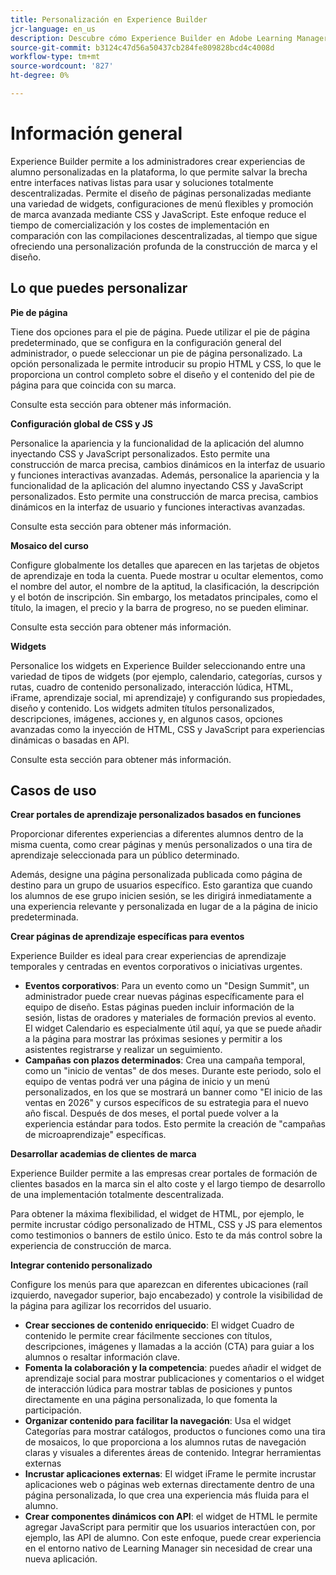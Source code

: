 ```yaml
---
title: Personalización en Experience Builder
jcr-language: en_us
description: Descubre cómo Experience Builder en Adobe Learning Manager permite una personalización profunda de las experiencias de los alumnos. Configura pies de página, aplica CSS y JavaScript globales, ajusta los mosaicos de los cursos y adapta los widgets para crear portales de aprendizaje dinámicos y de marca, al tiempo que reduces los costes de implementación.
source-git-commit: b3124c47d56a50437cb284fe809828bcd4c4008d
workflow-type: tm+mt
source-wordcount: '827'
ht-degree: 0%

---
```



# Información general

Experience Builder permite a los administradores crear experiencias de alumno personalizadas en la plataforma, lo que permite salvar la brecha entre interfaces nativas listas para usar y soluciones totalmente descentralizadas. Permite el diseño de páginas personalizadas mediante una variedad de widgets, configuraciones de menú flexibles y promoción de marca avanzada mediante CSS y JavaScript. Este enfoque reduce el tiempo de comercialización y los costes de implementación en comparación con las compilaciones descentralizadas, al tiempo que sigue ofreciendo una personalización profunda de la construcción de marca y el diseño.

## Lo que puedes personalizar

**Pie de página**

Tiene dos opciones para el pie de página. Puede utilizar el pie de página predeterminado, que se configura en la configuración general del administrador, o puede seleccionar un pie de página personalizado. La opción personalizada le permite introducir su propio HTML y CSS, lo que le proporciona un control completo sobre el diseño y el contenido del pie de página para que coincida con su marca.

Consulte esta sección para obtener más información.

**Configuración global de CSS y JS**

Personalice la apariencia y la funcionalidad de la aplicación del alumno inyectando CSS y JavaScript personalizados. Esto permite una construcción de marca precisa, cambios dinámicos en la interfaz de usuario y funciones interactivas avanzadas. Además, personalice la apariencia y la funcionalidad de la aplicación del alumno inyectando CSS y JavaScript personalizados. Esto permite una construcción de marca precisa, cambios dinámicos en la interfaz de usuario y funciones interactivas avanzadas.

Consulte esta sección para obtener más información.

**Mosaico del curso**

Configure globalmente los detalles que aparecen en las tarjetas de objetos de aprendizaje en toda la cuenta. Puede mostrar u ocultar elementos, como el nombre del autor, el nombre de la aptitud, la clasificación, la descripción y el botón de inscripción. Sin embargo, los metadatos principales, como el título, la imagen, el precio y la barra de progreso, no se pueden eliminar.

Consulte esta sección para obtener más información.

**Widgets**

Personalice los widgets en Experience Builder seleccionando entre una variedad de tipos de widgets (por ejemplo, calendario, categorías, cursos y rutas, cuadro de contenido personalizado, interacción lúdica, HTML, iFrame, aprendizaje social, mi aprendizaje) y configurando sus propiedades, diseño y contenido. Los widgets admiten títulos personalizados, descripciones, imágenes, acciones y, en algunos casos, opciones avanzadas como la inyección de HTML, CSS y JavaScript para experiencias dinámicas o basadas en API.

Consulte esta sección para obtener más información.

## Casos de uso

**Crear portales de aprendizaje personalizados basados en funciones**

Proporcionar diferentes experiencias a diferentes alumnos dentro de la misma cuenta, como crear páginas y menús personalizados o una tira de aprendizaje seleccionada para un público determinado.

Además, designe una página personalizada publicada como página de destino para un grupo de usuarios específico. Esto garantiza que cuando los alumnos de ese grupo inicien sesión, se les dirigirá inmediatamente a una experiencia relevante y personalizada en lugar de a la página de inicio predeterminada.

**Crear páginas de aprendizaje específicas para eventos**

Experience Builder es ideal para crear experiencias de aprendizaje temporales y centradas en eventos corporativos o iniciativas urgentes.

* **Eventos corporativos**: Para un evento como un &quot;Design Summit&quot;, un administrador puede crear nuevas páginas específicamente para el equipo de diseño. Estas páginas pueden incluir información de la sesión, listas de oradores y materiales de formación previos al evento. El widget Calendario es especialmente útil aquí, ya que se puede añadir a la página para mostrar las próximas sesiones y permitir a los asistentes registrarse y realizar un seguimiento.
* **Campañas con plazos determinados**: Crea una campaña temporal, como un &quot;inicio de ventas&quot; de dos meses. Durante este periodo, solo el equipo de ventas podrá ver una página de inicio y un menú personalizados, en los que se mostrará un banner como &quot;El inicio de las ventas en 2026&quot; y cursos específicos de su estrategia para el nuevo año fiscal. Después de dos meses, el portal puede volver a la experiencia estándar para todos. Esto permite la creación de &quot;campañas de microaprendizaje&quot; específicas.

**Desarrollar academias de clientes de marca**

Experience Builder permite a las empresas crear portales de formación de clientes basados en la marca sin el alto coste y el largo tiempo de desarrollo de una implementación totalmente descentralizada.

Para obtener la máxima flexibilidad, el widget de HTML, por ejemplo, le permite incrustar código personalizado de HTML, CSS y JS para elementos como testimonios o banners de estilo único. Esto te da más control sobre la experiencia de construcción de marca.

**Integrar contenido personalizado**

Configure los menús para que aparezcan en diferentes ubicaciones (raíl izquierdo, navegador superior, bajo encabezado) y controle la visibilidad de la página para agilizar los recorridos del usuario.

* **Crear secciones de contenido enriquecido**: El widget Cuadro de contenido le permite crear fácilmente secciones con títulos, descripciones, imágenes y llamadas a la acción (CTA) para guiar a los alumnos o resaltar información clave.
* **Fomenta la colaboración y la competencia**: puedes añadir el widget de aprendizaje social para mostrar publicaciones y comentarios o el widget de interacción lúdica para mostrar tablas de posiciones y puntos directamente en una página personalizada, lo que fomenta la participación.
* **Organizar contenido para facilitar la navegación**: Usa el widget Categorías para mostrar catálogos, productos o funciones como una tira de mosaicos, lo que proporciona a los alumnos rutas de navegación claras y visuales a diferentes áreas de contenido.
Integrar herramientas externas
* **Incrustar aplicaciones externas**: El widget iFrame le permite incrustar aplicaciones web o páginas web externas directamente dentro de una página personalizada, lo que crea una experiencia más fluida para el alumno.
* **Crear componentes dinámicos con API**: el widget de HTML le permite agregar JavaScript para permitir que los usuarios interactúen con, por ejemplo, las API de alumno. Con este enfoque, puede crear experiencia en el entorno nativo de Learning Manager sin necesidad de crear una nueva aplicación.


